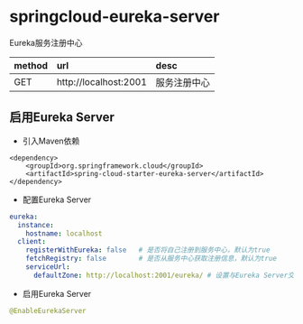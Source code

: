 # springcloud-eureka-server
Eureka服务注册中心  

| method | url | desc |  
|:--- | :--- | :--- |   
| GET | http://localhost:2001 | 服务注册中心 |  


## 启用Eureka Server  
* 引入Maven依赖  

``` maven
<dependency>
	<groupId>org.springframework.cloud</groupId>
	<artifactId>spring-cloud-starter-eureka-server</artifactId>
</dependency>
```

* 配置Eureka Server  

``` yml
eureka:
  instance:
    hostname: localhost
  client:
    registerWithEureka: false   # 是否将自己注册到服务中心，默认为true
    fetchRegistry: false        # 是否从服务中心获取注册信息，默认为true
    serviceUrl:
      defaultZone: http://localhost:2001/eureka/ # 设置与Eureka Server交互的地址，默认为http://localhost:8761，多个地址用逗号（,）分隔
```

* 启用Eureka Server  

``` java
@EnableEurekaServer
```
